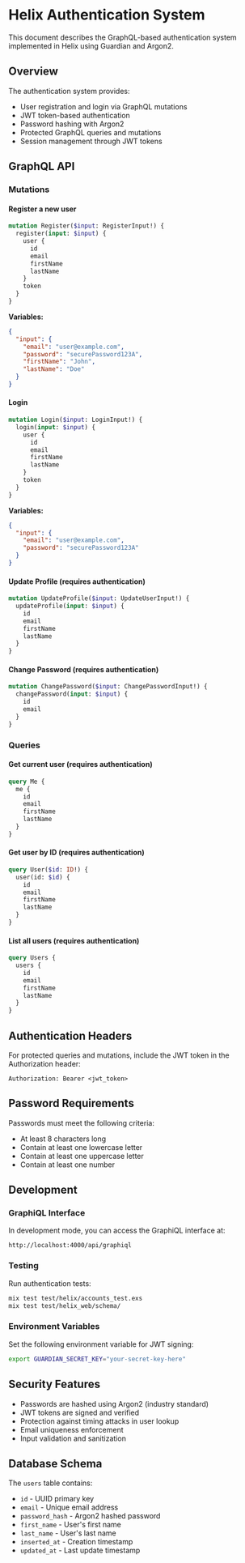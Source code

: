 # Helix Authentication System

This document describes the GraphQL-based authentication system implemented in Helix using Guardian and Argon2.

## Overview

The authentication system provides:

- User registration and login via GraphQL mutations
- JWT token-based authentication
- Password hashing with Argon2
- Protected GraphQL queries and mutations
- Session management through JWT tokens

## GraphQL API

### Mutations

#### Register a new user

```graphql
mutation Register($input: RegisterInput!) {
  register(input: $input) {
    user {
      id
      email
      firstName
      lastName
    }
    token
  }
}
```

**Variables:**

```json
{
  "input": {
    "email": "user@example.com",
    "password": "securePassword123A",
    "firstName": "John",
    "lastName": "Doe"
  }
}
```

#### Login

```graphql
mutation Login($input: LoginInput!) {
  login(input: $input) {
    user {
      id
      email
      firstName
      lastName
    }
    token
  }
}
```

**Variables:**

```json
{
  "input": {
    "email": "user@example.com",
    "password": "securePassword123A"
  }
}
```

#### Update Profile (requires authentication)

```graphql
mutation UpdateProfile($input: UpdateUserInput!) {
  updateProfile(input: $input) {
    id
    email
    firstName
    lastName
  }
}
```

#### Change Password (requires authentication)

```graphql
mutation ChangePassword($input: ChangePasswordInput!) {
  changePassword(input: $input) {
    id
    email
  }
}
```

### Queries

#### Get current user (requires authentication)

```graphql
query Me {
  me {
    id
    email
    firstName
    lastName
  }
}
```

#### Get user by ID (requires authentication)

```graphql
query User($id: ID!) {
  user(id: $id) {
    id
    email
    firstName
    lastName
  }
}
```

#### List all users (requires authentication)

```graphql
query Users {
  users {
    id
    email
    firstName
    lastName
  }
}
```

## Authentication Headers

For protected queries and mutations, include the JWT token in the Authorization header:

```
Authorization: Bearer <jwt_token>
```

## Password Requirements

Passwords must meet the following criteria:

- At least 8 characters long
- Contain at least one lowercase letter
- Contain at least one uppercase letter
- Contain at least one number

## Development

### GraphiQL Interface

In development mode, you can access the GraphiQL interface at:

```
http://localhost:4000/api/graphiql
```

### Testing

Run authentication tests:

```bash
mix test test/helix/accounts_test.exs
mix test test/helix_web/schema/
```

### Environment Variables

Set the following environment variable for JWT signing:

```bash
export GUARDIAN_SECRET_KEY="your-secret-key-here"
```

## Security Features

- Passwords are hashed using Argon2 (industry standard)
- JWT tokens are signed and verified
- Protection against timing attacks in user lookup
- Email uniqueness enforcement
- Input validation and sanitization

## Database Schema

The `users` table contains:

- `id` - UUID primary key
- `email` - Unique email address
- `password_hash` - Argon2 hashed password
- `first_name` - User's first name
- `last_name` - User's last name
- `inserted_at` - Creation timestamp
- `updated_at` - Last update timestamp

